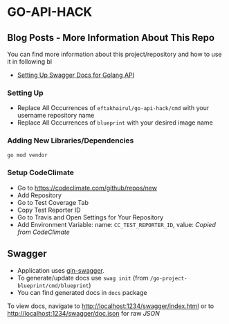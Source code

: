 # GO-API-HACK



## Blog Posts - More Information About This Repo

You can find more information about this project/repository and how to use it in following bl
- [Setting Up Swagger Docs for Golang API](https://towardsdatascience.com/setting-up-swagger-docs-for-golang-api-8d0442263641?source=friends_link&sk=224695e91ff6867e3718095f85880b79)


### Setting Up
- Replace All Occurrences of `eftakhairul/go-api-hack/cmd` with your username repository name
- Replace All Occurrences of `blueprint` with your desired image name


### Adding New Libraries/Dependencies
```bash
go mod vendor
```



### Setup CodeClimate
- Go to <https://codeclimate.com/github/repos/new>
- Add Repository
- Go to Test Coverage Tab
- Copy Test Reporter ID
- Go to Travis and Open Settings for Your Repository
- Add Environment Variable: name: `CC_TEST_REPORTER_ID`, value: _Copied from CodeClimate_

## Swagger

- Application uses [gin-swagger](https://github.com/swaggo/gin-swagger).
- To generate/update docs use `swag init` (from `/go-project-blueprint/cmd/blueprint`)
- You can find generated docs in `docs` package

To view docs, navigate to <http://localhost:1234/swagger/index.html> or to <http://localhost:1234/swagger/doc.json> for raw _JSON_
